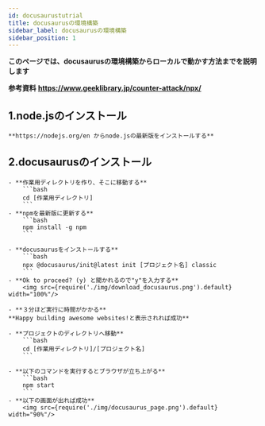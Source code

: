 ```yaml
---
id: docusaurustutrial
title: docusaurusの環境構築
sidebar_label: docusaurusの環境構築
sidebar_position: 1
---
```

**このページでは、docusaurusの環境構築からローカルで動かす方法までを説明します**

**参考資料**
**https://www.geeklibrary.jp/counter-attack/npx/**
 
## 1.node.jsのインストール
    **https://nodejs.org/en からnode.jsの最新版をインストールする**

## 2.docusaurusのインストール
    - **作業用ディレクトリを作り、そこに移動する**
        ```bash 
        cd [作業用ディレクトリ]
        ```
    - **npmを最新版に更新する**
        ```bash
        npm install -g npm
        ```

    - **docusaurusをインストールする**
        ```bash
        npx @docusaurus/init@latest init [プロジェクト名] classic
        ```
    - **Ok to proceed? (y) と聞かれるので"y"を入力する**
        <img src={require('./img/download_docusaurus.png').default} width="100%"/>

    - **３分ほど実行に時間がかかる**
    **Happy building awesome websites!と表示されれば成功**

    - **プロジェクトのディレクトリへ移動**
        ```bash
        cd [作業用ディレクトリ]/[プロジェクト名]
        ```

    - **以下のコマンドを実行するとブラウザが立ち上がる**
        ```bash
        npm start
        ```
    - **以下の画面が出れば成功**
        <img src={require('./img/docusaurus_page.png').default} width="90%"/>
